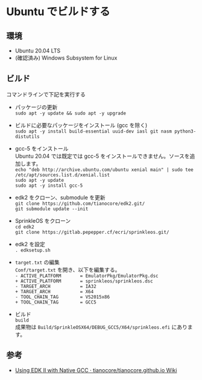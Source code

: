 # Ubuntu でビルドする

## 環境
* Ubuntu 20.04 LTS
* (確認済み) Windows Subsystem for Linux

## ビルド
コマンドラインで下記を実行する  
* パッケージの更新  
```sudo apt -y update && sudo apt -y upgrade```  
* ビルドに必要なパッケージをインストール (gcc を除く)  
```sudo apt -y install build-essential uuid-dev iasl git nasm python3-distutils```  
* gcc-5 をインストール  
Ubuntu 20.04 では既定では gcc-5 をインストールできません。ソースを追加します。  
`echo "deb http://archive.ubuntu.com/ubuntu xenial main" | sudo tee /etc/apt/sources.list.d/xenial.list`  
`sudo apt -y update`  
`sudo apt -y install gcc-5`  
* edk2 をクローン、submodule を更新  
```git clone https://github.com/tianocore/edk2.git/```  
```git submodule update --init```  
* SprinkleOS をクローン  
```cd edk2```  
```git clone https://gitlab.pepepper.cf/ecri/sprinkleos.git/```  
* edk2 を設定  
```. edksetup.sh```
* `target.txt` の編集  
`Conf/target.txt` を開き、以下を編集する。  
`- ACTIVE_PLATFORM       = EmulatorPkg/EmulatorPkg.dsc`  
`+ ACTIVE_PLATFORM       = sprinkleos/sprinkleos.dsc`  
`- TARGET_ARCH           = IA32`  
`+ TARGET_ARCH           = X64`  
`- TOOL_CHAIN_TAG        = VS2015x86`  
`+ TOOL_CHAIN_TAG        = GCC5`  

* ビルド  
```build```  
成果物は `Build/SprinkleOSX64/DEBUG_GCC5/X64/sprinkleos.efi` にあります。

## 参考
* [Using EDK II with Native GCC · tianocore/tianocore.github.io Wiki](https://github.com/tianocore/tianocore.github.io/wiki/Using-EDK-II-with-Native-GCC#Install_required_software_from_apt)